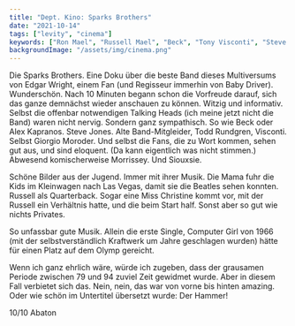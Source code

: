 ```yaml
---
title: "Dept. Kino: Sparks Brothers"
date: "2021-10-14"
tags: ["levity", "cinema"]
keywords: ["Ron Mael", "Russell Mael", "Beck", "Tony Visconti", "Steve Jones", "Todd Rundgren"]
backgroundImage: "/assets/img/cinema.png"
---
```

<!-- Excerpt Start -->
Die Sparks Brothers. Eine Doku über die beste Band dieses Multiversums von Edgar Wright, einem Fan (und Regisseur immerhin von Baby Driver). Wunderschön. <!-- Excerpt End --> Nach 10 Minuten begann schon die Vorfreude darauf, sich das ganze demnächst wieder anschauen zu können. Witzig und informativ. Selbst die offenbar notwendigen Talking Heads (ich meine jetzt nicht die Band) waren nicht nervig. Sondern ganz sympathisch. So wie Beck oder Alex Kapranos. Steve Jones. Alte Band-Mitgleider, Todd Rundgren, Visconti. Selbst Giorgio Moroder. Und selbst die Fans, die zu Wort kommen, sehen gut aus, und sind eloquent. (Da kann eigentlich was nicht stimmen.) Abwesend komischerweise Morrissey. Und Siouxsie.

Schöne Bilder aus der Jugend. Immer mit ihrer Musik. Die Mama fuhr die Kids im Kleinwagen nach Las Vegas, damit sie die Beatles sehen konnten. Russell als Quarterback. Sogar eine Miss Christine kommt vor, mit der Russell ein Verhältnis hatte, und die beim  Start half. Sonst aber so gut wie nichts Privates. 

So unfassbar gute Musik. Allein die erste Single, Computer Girl von 1966 (mit der selbstverständlich Kraftwerk um Jahre geschlagen wurden) hätte für einen Platz auf dem Olymp gereicht. 

Wenn ich ganz ehrlich wäre, würde ich zugeben, dass der grausamen Periode zwischen 79 und 94 zuviel Zeit gewidmet wurde. Aber in diesem Fall verbietet sich das. Nein, nein, das war von vorne bis hinten amazing. Oder wie schön im Untertitel übersetzt wurde: Der Hammer!

10/10 Abaton